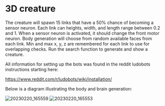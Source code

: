 # 3D creature
 
The creature will spawn 15 links that have a 50% chance of becoming a sensor neuron. Each link can heights, width, and length range between 0.2 and 1. When a sensor neuron is activated, it should change the front motor neuron. Body generation will choose from random available faces from each link. Min and max x, y, z are remembered for each link to use for overlapping checks. Run the search function to generate and show a creature.

All information for setting up the bots was found in the reddit ludobots instructions starting here:

https://www.reddit.com/r/ludobots/wiki/installation/

Below is a diagram illustrating the body and brain generation:

![20230220_165559](https://user-images.githubusercontent.com/67875325/220210109-d398300a-d719-4912-912c-bbaca28213d5.jpg)
![20230220_165553](https://user-images.githubusercontent.com/67875325/220210138-b6a3ac0f-c5f9-4b1d-8bbd-78d5270a3244.jpg)
